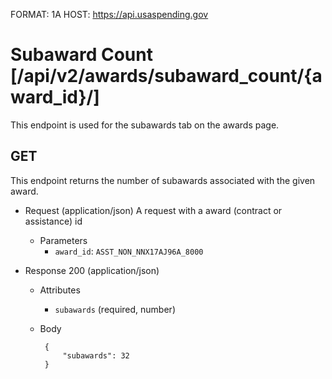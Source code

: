 FORMAT: 1A
HOST: https://api.usaspending.gov

# Subaward Count [/api/v2/awards/subaward_count/{award_id}/]

This endpoint is used for the subawards tab on the awards page.

## GET

This endpoint returns the number of subawards associated with the given award.

+ Request (application/json)
    A request with a award (contract or assistance) id
    + Parameters
        + `award_id`: `ASST_NON_NNX17AJ96A_8000`

+ Response 200 (application/json)
    + Attributes 
        + `subawards` (required, number)
     + Body
    
            {
                "subawards": 32
            }